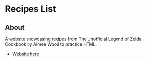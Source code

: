# Recipes List

## About
A website showcasing recipes from The Unofficial Legend of Zelda Cookbook by Aimee Wood to practice HTML.

- [Website here](https://bng019.github.io/odin-recipes)